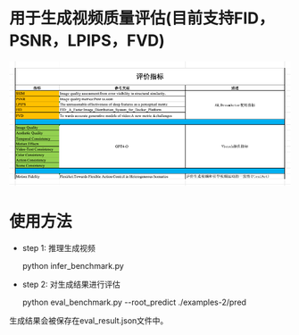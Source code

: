 # 用于生成视频质量评估(目前支持FID，PSNR，LPIPS，FVD)

![Alt text](../asset/metrics.png)

# 使用方法

+ step 1: 推理生成视频


    python infer_benchmark.py


+ step 2: 对生成结果进行评估


    python eval_benchmark.py --root_predict ./examples-2/pred

生成结果会被保存在eval_result.json文件中。